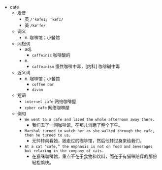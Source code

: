 - cafe
  - 发音
    - 英 `/'kæfeɪ; 'kæfɪ/`
    - 美 `/kæ'fe/`
  - 词义
    - n. 咖啡馆；小餐馆
  - 同根词
    - adj.
      - `caffeinic` 咖啡酸的
    - n.
      - `caffeinism` 慢性咖啡中毒，[内科] 咖啡碱中毒
  - 近义词
    - n. 咖啡馆；小餐馆
      - `coffee bar`
      - `divan`
  - 短语
    - `internet cafe` 网络咖啡屋 
    - `cyber cafe` 网络咖啡屋 
  - 例句
    - `We went to a cafe and lazed the whole afternoon away there.`
      - 我们去了一间咖啡馆，在那儿消磨了整个下午。
    - `Marshal turned to watch her as she walked through the cafe, then he turned to us.`
      - 元帅转向看她，她走过的咖啡馆，然后他转过身来给我们。
    - `At a cat “cafe,” the emphasis is not on food and beverages but relaxing in the company of cats.`
      - 在猫咪咖啡馆，重点不在于食物和饮料，而在于有猫咪陪伴的那份轻松愉快。

